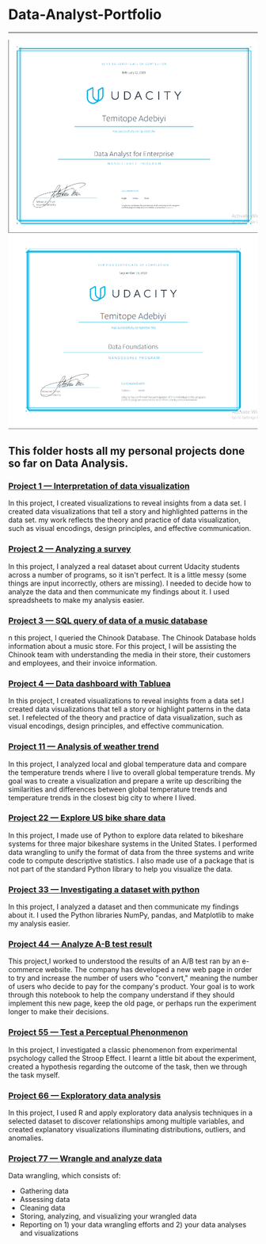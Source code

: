 # Data-Analyst-Portfolio

---------------------------------------------------------------------------------------------------------------------

![Udacity Data Analyst Nanodegree certificate](./Dataanalyst.png)
![Udacity Data Analyst Nanodegree certificate](./Datafoundation.png)

## This folder hosts all my personal projects done so far on Data Analysis.

### [Project 1 — Interpretation of data visualization ](https://github.com/Crowntopsss/Data-Analyst-Portfolio/tree/master/PR1%20Interpretation%20of%20data%20visualization)
In this project, I created visualizations to reveal insights from a data set. I created data visualizations that tell a story and highlighted patterns in the data set. my work reflects the theory and practice of data visualization, such as visual encodings, design principles, and effective communication.

### [Project 2 — Analyzing a survey](https://github.com/Crowntopsss/Data-Analyst-Portfolio/tree/master/PR2%20Analyzing%20a%20survey)
In this project, I analyzed a real dataset about current Udacity students across a number of programs, so it isn't perfect. It is a little messy (some things are input incorrectly, others are missing). I needed to decide how to analyze the data and then communicate my findings about it. I used spreadsheets to make my analysis easier.

### [Project 3 — SQL query of data of a music database](https://github.com/Crowntopsss/Data-Analyst-Portfolio/tree/master/PR3%20SQL%20query%20of%20data%20of%20a%20music%20database)
n this project, I queried the Chinook Database. The Chinook Database holds information about a music store. For this project, I will be assisting the Chinook team with understanding the media in their store, their customers and employees, and their invoice information.

### [Project 4 — Data dashboard with Tabluea](https://github.com/Crowntopsss/Data-Analyst-Portfolio/tree/master/PR4%20Data%20dashboard%20with%20Tabluea)
In this project, I created visualizations to reveal insights from a data set.I created data visualizations that tell a story or highlight patterns in the data set. I refelected of the theory and practice of data visualization, such as visual encodings, design principles, and effective communication.

### [Project 11 — Analysis of weather trend ](https://github.com/Crowntopsss/Data-Analyst-Portfolio/tree/master/PRJ%2011%20Analysis%20of%20weather%20trend)
In this project, I analyzed local and global temperature data and compare the temperature trends where I live to overall global temperature trends.
My goal was to create a visualization and prepare a write up describing the similarities and differences between global temperature trends and temperature trends in the closest big city to where I lived.

### [Project 22 — Explore US bike share data](https://github.com/Crowntopsss/Data-Analyst-Portfolio/tree/master/PRJ%2022%20Explore%20US%20bike%20share%20data)
In this project, I made use of Python to explore data related to bikeshare systems for three major bikeshare systems in the United States. I performed data wrangling to unify the format of data from the three systems and write code to compute descriptive statistics. I also made use of a package that is not part of the standard Python library to help you visualize the data.

### [Project 33 — Investigating a dataset with python](https://github.com/Crowntopsss/Data-Analyst-Portfolio/tree/master/PRJ%2033%20Investigating%20a%20dataset%20with%20python)
In this project, I analyzed a dataset and then communicate my findings about it. I used the Python libraries NumPy, pandas, and Matplotlib to make my analysis easier.

### [Project 44 — Analyze A-B test result](https://github.com/Crowntopsss/Data-Analyst-Portfolio/tree/master/PRJ%2044%20Analyze%20A-B%20test%20result)
This project,I worked to understood the results of an A/B test ran by an e-commerce website. The company has developed a new web page in order to try and increase the number of users who "convert," meaning the number of users who decide to pay for the company's product. Your goal is to work through this notebook to help the company understand if they should implement this new page, keep the old page, or perhaps run the experiment longer to make their decisions.

### [Project 55 — Test a Perceptual Phenonmenon](https://github.com/Crowntopsss/Data-Analyst-Portfolio/tree/master/PRJ%2055%20Test%20a%20Perceptual%20Phenimenon)
In this project, I investigated a classic phenomenon from experimental psychology called the Stroop Effect. I learnt a little bit about the experiment, created a hypothesis regarding the outcome of the task, then we through the task myself.

### [Project 66 — Exploratory data analysis](https://github.com/Crowntopsss/Data-Analyst-Portfolio/tree/master/PRJ%2066%20Exploratory%20data%20analysis)
In this project, I used R and apply exploratory data analysis techniques in a selected dataset to discover relationships among multiple variables, and created explanatory visualizations illuminating distributions, outliers, and anomalies.

### [Project 77 — Wrangle and analyze data](https://github.com/Crowntopsss/Data-Analyst-Portfolio/tree/master/PRJ%2077%20Wrangle%20and%20analyze%20data)

Data wrangling, which consists of:
* Gathering data
* Assessing data
* Cleaning data
* Storing, analyzing, and visualizing your wrangled data
* Reporting on 1) your data wrangling efforts and 2) your data analyses and visualizations
